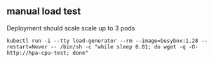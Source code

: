 ## manual load test

Deployment should scale scale up to 3 pods

`kubectl run -i --tty load-generator --rm --image=busybox:1.28 --restart=Never -- /bin/sh -c "while sleep 0.01; do wget -q -O- http://hpa-cpu-test; done"`